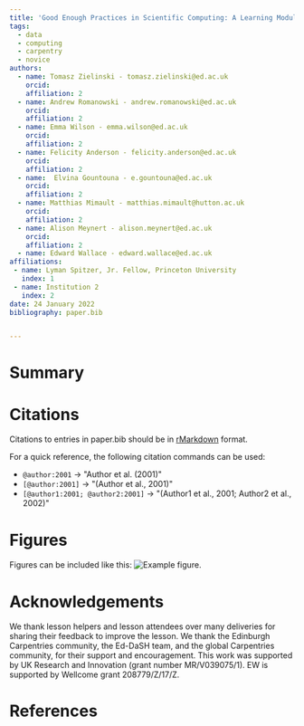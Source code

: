 ```yaml
---
title: 'Good Enough Practices in Scientific Computing: A Learning Module for Researchers'
tags:
  - data
  - computing
  - carpentry
  - novice
authors:
  - name: Tomasz Zielinski - tomasz.zielinski@ed.ac.uk
    orcid: 
    affiliation: 2
  - name: Andrew Romanowski - andrew.romanowski@ed.ac.uk
    orcid: 
    affiliation: 2
  - name: Emma Wilson - emma.wilson@ed.ac.uk
    orcid: 
    affiliation: 2
  - name: Felicity Anderson - felicity.anderson@ed.ac.uk 
    orcid: 
    affiliation: 2
  - name:  Elvina Gountouna - e.gountouna@ed.ac.uk
    orcid: 
    affiliation: 2
  - name: Matthias Mimault - matthias.mimault@hutton.ac.uk
    orcid: 
    affiliation: 2
  - name: Alison Meynert - alison.meynert@ed.ac.uk
    orcid: 
    affiliation: 2
  - name: Edward Wallace - edward.wallace@ed.ac.uk
affiliations:
 - name: Lyman Spitzer, Jr. Fellow, Princeton University
   index: 1
 - name: Institution 2
   index: 2
date: 24 January 2022
bibliography: paper.bib


---
```


# Summary



# Citations

Citations to entries in paper.bib should be in
[rMarkdown](http://rmarkdown.rstudio.com/authoring_bibliographies_and_citations.html)
format.

For a quick reference, the following citation commands can be used:
- `@author:2001`  ->  "Author et al. (2001)"
- `[@author:2001]` -> "(Author et al., 2001)"
- `[@author1:2001; @author2:2001]` -> "(Author1 et al., 2001; Author2 et al., 2002)"

# Figures

Figures can be included like this: ![Example figure.](figure.png)

# Acknowledgements

We thank lesson helpers and lesson attendees over many deliveries for sharing their feedback to improve the lesson.
We thank the Edinburgh Carpentries community, the Ed-DaSH team, and the global Carpentries community, for their support and encouragement.
This work was supported by UK Research and Innovation (grant number MR/V039075/1).
EW is supported by Wellcome grant 208779/Z/17/Z.

# References
